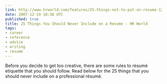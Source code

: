 ```yaml
---
link: http://www.hrworld.com/features/25-things-not-to-put-on-resume-121807/
date: 2007-12-19 18:36 UTC
published: true
title: 25 Things You Should Never Include on a Resume - HR World
tags:
- career
- reference
- advice
- writing
- resume
---
```


Before you decide to get too creative, there are some rules to résumé etiquette that you should follow. Read below for the 25 things that you should never include on a professional résumé.
